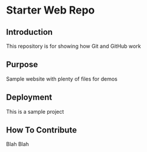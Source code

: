# Starter Web Repo

## Introduction

This repository is for showing how Git and GitHub work

## Purpose

Sample website with plenty of files for demos

## Deployment

This is a sample project

## How To Contribute
	
Blah Blah